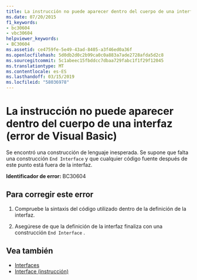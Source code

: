 ```yaml
---
title: La instrucción no puede aparecer dentro del cuerpo de una interfaz (error de Visual Basic)
ms.date: 07/20/2015
f1_keywords:
- bc30604
- vbc30604
helpviewer_keywords:
- BC30604
ms.assetid: ce4759fe-5e49-43ad-8405-a3f46ed0a36f
ms.openlocfilehash: 5d0db2d0c2b99ca0c0a883a7ade2728afda5d2c8
ms.sourcegitcommit: 5c1abeec15fbddcc7dbaa729fabc1f1f29f12045
ms.translationtype: MT
ms.contentlocale: es-ES
ms.lasthandoff: 03/15/2019
ms.locfileid: "58036978"
---
```

# <a name="statement-cannot-appear-within-an-interface-body-visual-basic-error"></a>La instrucción no puede aparecer dentro del cuerpo de una interfaz (error de Visual Basic)
Se encontró una construcción de lenguaje inesperada. Se supone que falta una construcción `End Interface` y que cualquier código fuente después de este punto está fuera de la interfaz.  
  
 **Identificador de error:** BC30604  
  
## <a name="to-correct-this-error"></a>Para corregir este error  
  
1.  Compruebe la sintaxis del código utilizado dentro de la definición de la interfaz.  
  
2.  Asegúrese de que la definición de la interfaz finaliza con una construcción `End Interface` .  
  
## <a name="see-also"></a>Vea también

- [Interfaces](../../visual-basic/programming-guide/language-features/interfaces/index.md)
- [Interface (instrucción)](../../visual-basic/language-reference/statements/interface-statement.md)
